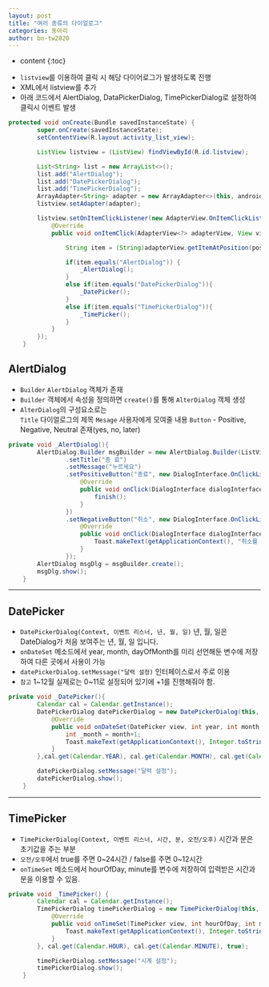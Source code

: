 ```yaml
---
layout: post
title: "여러 종류의 다이얼로그"
categories: 동아리
author: bn-tw2020
---
```

* content
{:toc}






-   `listview`를 이용하여 클릭 시 해당 다이어로그가 발생하도록 진행
-   XML에서 listview를 추가
-   아래 코드에서 AlertDialog, DataPickerDialog, TimePickerDialog로 설정하여 클릭시 이벤트 발생

```java
protected void onCreate(Bundle savedInstanceState) {
        super.onCreate(savedInstanceState);
        setContentView(R.layout.activity_list_view);

        ListView listview = (ListView) findViewById(R.id.listview);

        List<String> list = new ArrayList<>();
        list.add("AlertDialog");
        list.add("DatePickerDialog");
        list.add("TimePickerDialog");
        ArrayAdapter<String> adapter = new ArrayAdapter<>(this, android.R.layout.simple_list_item_1, list);
        listview.setAdapter(adapter);

        listview.setOnItemClickListener(new AdapterView.OnItemClickListener() {
            @Override
            public void onItemClick(AdapterView<?> adapterView, View view, int position, long l) {

                String item = (String)adapterView.getItemAtPosition(position);

                if(item.equals("AlertDialog")) {
                    _AlertDialog();
                }
                else if(item.equals("DatePickerDialog")){
                    _DatePicker();
                }
                else if(item.equals("TimePickerDialog")){
                    _TimePicker();
                }
            }
        });
    }
```

## AlertDialog

-   `Builder` `AlertDialog` 객체가 존재
-   `Builder` 객체에서 속성을 정의하면 `create()`를 통해 `AlterDialog` 객체 생성
-   `AlterDialog`의 구성요소로는  
    `Title` 다이얼로그의 제목
    `Mesage` 사용자에게 모여줄 내용
    `Button` - Positive, Negative, Neutral 존재(yes, no, later)

```java
private void _AlertDialog(){
        AlertDialog.Builder msgBuilder = new AlertDialog.Builder(ListViewActivity.this)
                .setTitle("종 료")
                .setMessage("누르세요")
                .setPositiveButton("종료", new DialogInterface.OnClickListener() {
                    @Override
                    public void onClick(DialogInterface dialogInterface, int i) {
                        finish();
                    }
                })
                .setNegativeButton("취소", new DialogInterface.OnClickListener() {
                    @Override
                    public void onClick(DialogInterface dialogInterface, int i) {
                        Toast.makeText(getApplicationContext(), "취소를 눌렀습니다.", Toast.LENGTH_SHORT).show();
                    }
                });
        AlertDialog msgDlg = msgBuilder.create();
        msgDlg.show();
    }
```

---

## DatePicker

-   `DatePickerDialog(Context, 이벤트 리스너, 년, 월, 일)` 년, 월, 일은 DateDialog가 처음 보여주는 년, 월, 일 입니다.
-   `onDateSet` 메소드에서 year, month, dayOfMonth를 미리 선언해둔 변수에 저장하여 다른 곳에서 사용이 가능
-   `datePickerDialog.setMessage("달력 설정)` 인터페이스로서 주로 이용
-   `참고` 1~12월 실제로는 0~11로 설정되어 있기에 +1를 진행해줘야 함.

```java
private void _DatePicker(){
        Calendar cal = Calendar.getInstance();
        DatePickerDialog datePickerDialog = new DatePickerDialog(this, new DatePickerDialog.OnDateSetListener() {
            @Override
            public void onDateSet(DatePicker view, int year, int month, int dayOfMonth) {
                int _month = month+1;
                Toast.makeText(getApplicationContext(), Integer.toString(year)+Integer.toString(_month)+Integer.toString(dayOfMonth), Toast.LENGTH_SHORT).show();
            }
        },cal.get(Calendar.YEAR), cal.get(Calendar.MONTH), cal.get(Calendar.DATE));

        datePickerDialog.setMessage("달력 설정");
        datePickerDialog.show();
    }
```

---

## TimePicker

-   `TimePickerDialog(Context, 이벤트 리스너, 시간, 분, 오전/오후)` 시간과 분은 초기값을 주는 부분
-   `오전/오후`에서 true를 주면 0~24시간 / false를 주면 0~12시간
-   `onTimeSet` 메소드에서 hourOfDay, minute를 변수에 저장하여 입력받은 시간과 분을 이용할 수 있음.

```java
private void _TimePicker() {
        Calendar cal = Calendar.getInstance();
        TimePickerDialog timePickerDialog = new TimePickerDialog(this, new TimePickerDialog.OnTimeSetListener() {
            @Override
            public void onTimeSet(TimePicker view, int hourOfDay, int minute) {
                Toast.makeText(getApplicationContext(), Integer.toString(hourOfDay)+Integer.toString(minute), Toast.LENGTH_SHORT).show();
            }
        }, cal.get(Calendar.HOUR), cal.get(Calendar.MINUTE), true);

        timePickerDialog.setMessage("시계 설정");
        timePickerDialog.show();
    }
```
